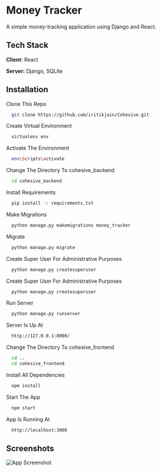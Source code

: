 
# Money Tracker

A simple money-tracking application using Django and React. 


## Tech Stack

**Client:** React

**Server:** Django, SQLite 


## Installation

Clone This Repo

```bash
  git clone https://github.com/iritikjain/Cohesive.git
```

Create Virtual Environment

```bash
  virtualenv env
```

Activate The Environment

```bash
  env\Scripts\activate
```

Change The Directory To cohesive_backend

```bash
  cd cohesive_backend 
```

Install Requirements

```bash
  pip install -r requirements.txt
```

Make Migrations

```bash
  python manage.py makemigrations money_tracker
```

Migrate

```bash
  python manage.py migrate
```

Create Super User For Administrative Purposes

```bash
  python manage.py createsuperuser
```

Create Super User For Administrative Purposes

```bash
  python manage.py createsuperuser
```

Run Server

```bash
  python manage.py runserver   
```

Server Is Up At 

```bash
  http://127.0.0.1:8000/
```

Change The Directory To cohesive_frontend

```bash
  cd ..
  cd cohesive_frontend
```

Install All Dependencies

```bash
  npm install
```

Start The App

```bash
  npm start
```

App Is Running At 

```bash
  http://localhost:3000
```







## Screenshots

![App Screenshot]()

